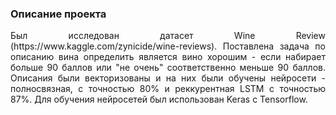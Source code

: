 ### Описание проекта
<p align="justify">
    Был исследован датасет Wine Review (https://www.kaggle.com/zynicide/wine-reviews). Поставлена задача по описанию вина определить является вино хорошим - если набирает больше 90 баллов или "не очень" соответственно меньше 90 баллов. Описания были векторизованы и на них были обучены нейросети - полносвязная, с точностью 80% и реккурентная LSTM c точностью 87%. Для обучения нейросетей был использован Keras с Tensorflow.
</p>